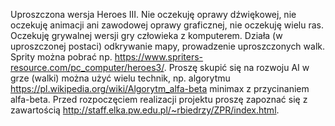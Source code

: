 Uproszczona wersja Heroes III. 
Nie oczekuję oprawy dźwiękowej, nie oczekuję animacji ani zawodowej oprawy graficznej, nie oczekuję wielu ras. 
Oczekuję grywalnej wersji gry człowieka z komputerem. Działa (w uproszczonej postaci) odkrywanie mapy, prowadzenie uproszczonych walk. 
Sprity można pobrać np. https://www.spriters-resource.com/pc_computer/heroes3/. 
Proszę skupić się na rozwoju AI w grze (walki) można użyć wielu technik, np. algorytmu  https://pl.wikipedia.org/wiki/Algorytm_alfa-beta minimax z przycinaniem alfa-beta. 
Przed rozpoczęciem realizacji projektu proszę zapoznać się z zawartością  http://staff.elka.pw.edu.pl/~rbiedrzy/ZPR/index.html.



